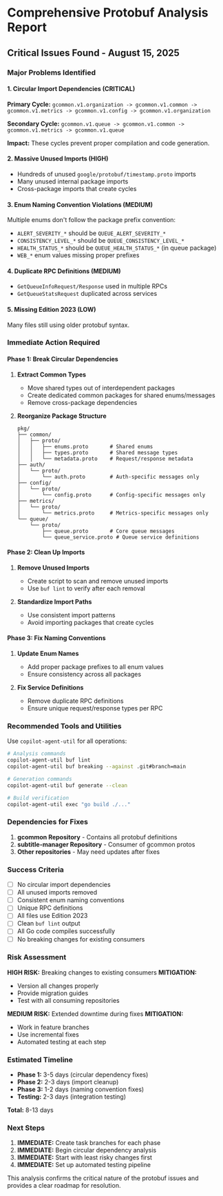 # Comprehensive Protobuf Analysis Report

<!-- file: PROTOBUF_ANALYSIS_REPORT.md -->
<!-- version: 1.0.0 -->
<!-- guid: 98765432-9876-9876-9876-987654321abc -->

## Critical Issues Found - August 15, 2025

### Major Problems Identified

#### 1. Circular Import Dependencies (CRITICAL)

**Primary Cycle:** `gcommon.v1.organization -> gcommon.v1.common -> gcommon.v1.metrics -> gcommon.v1.config -> gcommon.v1.organization`

**Secondary Cycle:** `gcommon.v1.queue -> gcommon.v1.common -> gcommon.v1.metrics -> gcommon.v1.queue`

**Impact:** These cycles prevent proper compilation and code generation.

#### 2. Massive Unused Imports (HIGH)

- Hundreds of unused `google/protobuf/timestamp.proto` imports
- Many unused internal package imports
- Cross-package imports that create cycles

#### 3. Enum Naming Convention Violations (MEDIUM)

Multiple enums don't follow the package prefix convention:

- `ALERT_SEVERITY_*` should be `QUEUE_ALERT_SEVERITY_*`
- `CONSISTENCY_LEVEL_*` should be `QUEUE_CONSISTENCY_LEVEL_*`
- `HEALTH_STATUS_*` should be `QUEUE_HEALTH_STATUS_*` (in queue package)
- `WEB_*` enum values missing proper prefixes

#### 4. Duplicate RPC Definitions (MEDIUM)

- `GetQueueInfoRequest/Response` used in multiple RPCs
- `GetQueueStatsRequest` duplicated across services

#### 5. Missing Edition 2023 (LOW)

Many files still using older protobuf syntax.

### Immediate Action Required

#### Phase 1: Break Circular Dependencies

1. **Extract Common Types**
   - Move shared types out of interdependent packages
   - Create dedicated common packages for shared enums/messages
   - Remove cross-package dependencies

2. **Reorganize Package Structure**
   ```
   pkg/
   ├── common/
   │   ├── proto/
   │   │   ├── enums.proto       # Shared enums
   │   │   ├── types.proto       # Shared message types
   │   │   └── metadata.proto    # Request/response metadata
   ├── auth/
   │   └── proto/
   │       └── auth.proto        # Auth-specific messages only
   ├── config/
   │   └── proto/
   │       └── config.proto      # Config-specific messages only
   ├── metrics/
   │   └── proto/
   │       └── metrics.proto     # Metrics-specific messages only
   └── queue/
       └── proto/
           ├── queue.proto       # Core queue messages
           └── queue_service.proto # Queue service definitions
   ```

#### Phase 2: Clean Up Imports

1. **Remove Unused Imports**
   - Create script to scan and remove unused imports
   - Use `buf lint` to verify after each removal

2. **Standardize Import Paths**
   - Use consistent import patterns
   - Avoid importing packages that create cycles

#### Phase 3: Fix Naming Conventions

1. **Update Enum Names**
   - Add proper package prefixes to all enum values
   - Ensure consistency across all packages

2. **Fix Service Definitions**
   - Remove duplicate RPC definitions
   - Ensure unique request/response types per RPC

### Recommended Tools and Utilities

Use `copilot-agent-util` for all operations:

```bash
# Analysis commands
copilot-agent-util buf lint
copilot-agent-util buf breaking --against .git#branch=main

# Generation commands
copilot-agent-util buf generate --clean

# Build verification
copilot-agent-util exec "go build ./..."
```

### Dependencies for Fixes

1. **gcommon Repository** - Contains all protobuf definitions
2. **subtitle-manager Repository** - Consumer of gcommon protos
3. **Other repositories** - May need updates after fixes

### Success Criteria

- [ ] No circular import dependencies
- [ ] All unused imports removed
- [ ] Consistent enum naming conventions
- [ ] Unique RPC definitions
- [ ] All files use Edition 2023
- [ ] Clean `buf lint` output
- [ ] All Go code compiles successfully
- [ ] No breaking changes for existing consumers

### Risk Assessment

**HIGH RISK:** Breaking changes to existing consumers **MITIGATION:**

- Version all changes properly
- Provide migration guides
- Test with all consuming repositories

**MEDIUM RISK:** Extended downtime during fixes **MITIGATION:**

- Work in feature branches
- Use incremental fixes
- Automated testing at each step

### Estimated Timeline

- **Phase 1:** 3-5 days (circular dependency fixes)
- **Phase 2:** 2-3 days (import cleanup)
- **Phase 3:** 1-2 days (naming convention fixes)
- **Testing:** 2-3 days (integration testing)

**Total:** 8-13 days

### Next Steps

1. **IMMEDIATE:** Create task branches for each phase
2. **IMMEDIATE:** Begin circular dependency analysis
3. **IMMEDIATE:** Start with least risky changes first
4. **IMMEDIATE:** Set up automated testing pipeline

This analysis confirms the critical nature of the protobuf issues and provides a clear roadmap for resolution.

